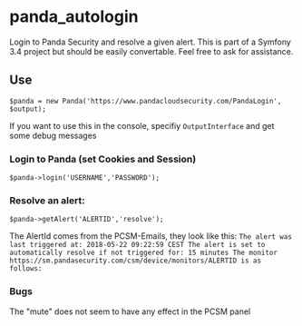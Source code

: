 # panda_autologin
Login to Panda Security and resolve a given alert.
This is part of a Symfony 3.4 project but should be easily convertable. Feel free to ask for assistance.

## Use
`$panda = new Panda('https://www.pandacloudsecurity.com/PandaLogin', $output);`

If you want to use this in the console, specifiy `OutputInterface` and get some debug messages

### Login to Panda (set Cookies and Session)
`$panda->login('USERNAME','PASSWORD');`

### Resolve an alert:
`$panda->getAlert('ALERTID','resolve');`

The AlertId comes from the PCSM-Emails, they look like this: 
`The alert was last triggered at: 2018-05-22 09:22:59 CEST The alert is set to automatically resolve if not triggered for: 15 minutes The monitor https://sm.pandasecurity.com/csm/device/monitors/ALERTID is as follows:`

### Bugs
The "mute" does not seem to have any effect in the PCSM panel
